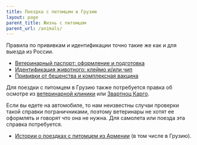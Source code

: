 ```yaml
---
title: Поездка с питомцем в Грузию
layout: page
parent_title: Жизнь с питомцем
parent_url: /animals/
---
```


Правила по прививкам и идентификации точно такие же как и для выезда из России.

- [Ветеринарный паспорт: оформление и подготовка](documents.md#vetpassport)
- [Идентификация животного: клеймо и/или чип](documents.md#chip)
- [Прививки от бешенства и комплексная вакцина](documents.md#vaccines)

Для поездки с питомцем в Грузию также потребуется правка об осмотре из
[ветеринарной клиники](vetclinics.md) или
[Звартноц Карго](https://yandex.ru/maps/org/zvartnots_cargo_terminal/158938732784/).

Если вы едете на автомобиле, то нам неизвестны случаи проверки такой справки пограничниками, поэтому ветеринары не
хотят ее оформлять и говорят что она не нужна. Для самолета или поезда эта справка потребуется.

- [Истории о поездках с питомцем из Армении](./stories/from-armenia.md) (в том числе в Грузию).
